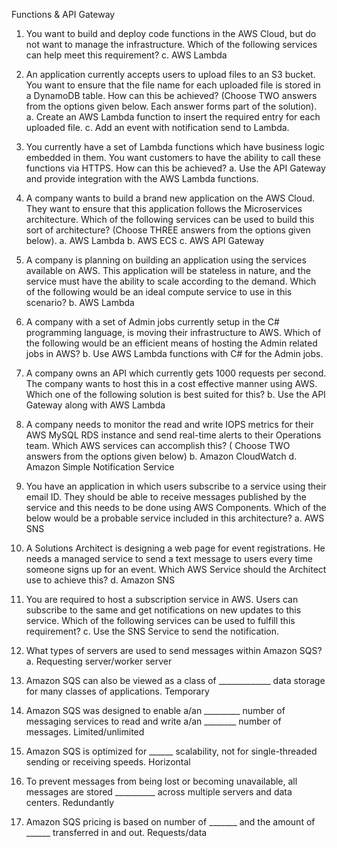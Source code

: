 Functions & API Gateway 

1. You want to build and deploy code functions in the AWS Cloud, but do not want to manage the infrastructure. Which of the following services can help meet this requirement?
	c. AWS Lambda

2. An application currently accepts users to upload files to an S3 bucket. You want to ensure that the file name for each uploaded file is stored in a DynamoDB table. How can this be achieved? (Choose TWO answers from the options given below. Each answer forms part of the solution).
	a. Create an AWS Lambda function to insert the required entry for each uploaded file.
	c. Add an event with notification send to Lambda.

3. You currently have a set of Lambda functions which have business logic embedded in them. You want customers to have the ability to call these functions via HTTPS. How can this be achieved?
	a. Use the API Gateway and provide integration with the AWS Lambda functions.

4. A company wants to build a brand new application on the AWS Cloud. They want to ensure that this application follows the Microservices architecture. Which of the following services can be used to build this sort of architecture? (Choose THREE answers from the options given below).
	a. AWS Lambda
	b. AWS ECS
	c. AWS API Gateway

5. A company is planning on building an application using the services available on AWS. This application will be stateless in nature, and the service must have the ability to scale according to the demand. Which of the following would be an ideal compute service to use in this scenario?
	b. AWS Lambda

6. A company with a set of Admin jobs currently setup in the C# programming language, is moving their infrastructure to AWS. Which of the following would be an efficient means of hosting the Admin related jobs in AWS?
	b. Use AWS Lambda functions with C# for the Admin jobs.

7. A company owns an API which currently gets 1000 requests per second. The company wants to host this in a cost effective manner using AWS. Which one of the following solution is best suited for this?
	b. Use the API Gateway along with AWS Lambda

8. A company needs to monitor the read and write IOPS metrics for their AWS MySQL RDS instance and send real-time alerts to their Operations team. Which AWS services can accomplish this? ( Choose TWO answers from the options given below)
	b. Amazon CloudWatch
	d. Amazon Simple Notification Service

9. You have an application in which users subscribe to a service using their email ID. They should be able to receive messages published by the service and this needs to be done using AWS Components. Which of the below would be a probable service included in this architecture?
	a. AWS SNS

10. A Solutions Architect is designing a web page for event registrations. He needs a managed service to send a text message to users every time someone signs up for an event. Which AWS Service should the Architect use to achieve this?
	d. Amazon SNS

11. You are required to host a subscription service in AWS. Users can subscribe to the same and get notifications on new updates to this service. Which of the following services can be used to fulfill this requirement?
	c. Use the SNS Service to send the notification.

12. What types of servers are used to send messages within Amazon SQS?
	a. Requesting server/worker server

13. Amazon SQS can also be viewed as a class of _____________ data storage for many classes of applications.
	Temporary

14. Amazon SQS was designed to enable a/an _________ number of messaging services to read and write a/an ________ number of messages.
	Limited/unlimited

15. Amazon SQS is optimized for ______ scalability, not for single-threaded sending or receiving speeds.
	Horizontal

16. To prevent messages from being lost or becoming unavailable, all messages are stored __________ across multiple servers and data centers.
	Redundantly

17. Amazon SQS pricing is based on number of _______ and the amount of ______ transferred in and out.
	Requests/data
